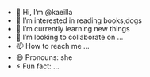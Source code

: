 - 👋 Hi, I’m @kaeilla
- 👀 I’m interested in reading books,dogs
- 🌱 I’m currently learning new things
- 💞️ I’m looking to collaborate on ...
- 📫 How to reach me ...
- 😄 Pronouns: she
- ⚡ Fun fact: ...

<!---
kaeilla/kaeilla is a ✨ special ✨ repository because its `README.md` (this file) appears on your GitHub profile.
You can click the Preview link to take a look at your changes.
--->
